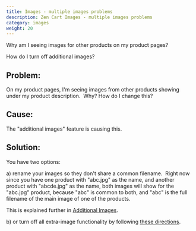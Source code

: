 ```yaml
---
title: Images - multiple images problems 
description: Zen Cart Images - multiple images problems 
category: images 
weight: 20
---
```

Why am I seeing images for other products on my product pages?

How do I turn off additional images? 

## Problem:

On my product pages, I'm seeing images from other products showing under my product description.  Why? How do I change this?  

## Cause:

The "additional images" feature is causing this.  

## Solution:

You have two options:  

a) rename your images so they don't share a common filename.  Right now since you have one product with "abc.jpg" as the name, and another product with "abcde.jpg" as the name, both images will show for the "abc.jpg" product, because "abc" is common to both, and "abc" is the full filename of the main image of one of the products.   

This is explained further in [Additional Images](/user/images/adding_multiple_images_to_a_product/). 

b) or turn off all extra-image functionality by following 
[these directions](/user/images/turning_off_additional_images). 

